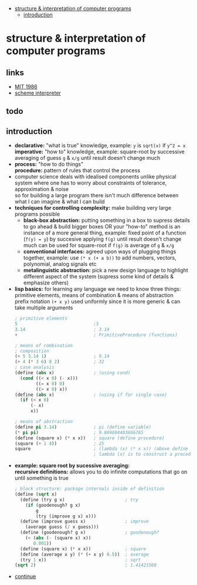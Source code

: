- [structure \& interpretation of computer programs](#structure--interpretation-of-computer-programs)
  - [introduction](#introduction)

# structure & interpretation of computer programs

## links  <!-- omit from toc -->
- [MIT 1986](https://www.youtube.com/playlist?list=PLE18841CABEA24090)
- [scheme interpreter](https://inst.eecs.berkeley.edu/~cs61a/fa14/assets/interpreter/scheme.html)

## todo  <!-- omit from toc -->

## introduction
- **declarative:** "what is true" knowledge, example: `y` is `sqrt(x)` if `y^2 = x`  
**imperative:** "how to" knowledge, example: square-root by successive averaging of guess `g` & `x/g` until result doesn't change much
- **process:** "how to do things"  
**procedure:** pattern of rules that control the process
- computer science deals with idealised components unlike physical system where one has to worry about constraints of tolerance, approximation & noise  
so for building a large program there isn't much difference between what I can imagine & what I can build
- **techniques for controlling complexity:** make building very large programs possible
  - **black-box abstraction:** putting something in a box to supress details to go ahead & build bigger boxes OR your "how-to" method is an instance of a more general thing, example: fixed point of a function (`f(y) = y`) by succesive applying `f(g)` until result doesn't change much can be used for square-root if `f(g)` is average of `g` & `x/g`
  - **conventional interfaces:** agreed upon ways of plugging things together, example: use `(* x (+ a b))` to add numbers, vectors, polynomial, analog signals etc
  - **metalinguistic abstraction:** pick a new design language to highlight different aspect of the system (supress some kind of details & emphasize others)
- **lisp basics:** for learning any language we need to know three things: primitive elements, means of combination & means of abstraction  
prefix notation `(+ x y)` used uniformly since it is more generic & can take multiple arguments
  ```lisp
  ; primitive elements
  5                             ;5
  3.14                          ; 3.14
  +                             ; PrimitiveProcedure (functions)

  ; means of combination
  ; composition
  (+ 5 3.14 1)                  ; 9.14
  (+ 4 (* 3 6) 8 2)             ; 32
  ; case analysis
  (define (abs x)               ; (using cond)
    (cond ((< x 0) (- x)))
          ((= x 0) 0)
          ((> x 0) x))
  (define (abs x)               ; (using if for single case)
    (if (< x 0)
        (- x)
        x))

  ; means of abstraction
  (define pi 3.14)              ; pi (define variable)
  (* pi pi)                     ; 9.869604403666765
  (define (square x) (* x x))   ; square (define procedure)
  (square (+ 1 4))              ; 25
  square                        ; (lambda (x) (* x x)) (above define is syntactic sugar for this)
                                ; lambda (x) is to construct a procedure with argument x
  ```
- **example: square root by sucessive averaging:**  
**recursive definitions:** allows you to do infinite computations that go on until something is true
  ```lisp
  ; block structure: package internals inside of definition
  (define (sqrt x)
    (define (try g x)                       ; try
      (if (goodenough? g x)
          g
          (try (improve g x) x)))
    (define (improve guess x)               ; improve
      (average guess (/ x guess)))
    (define (goodenough? g x)               ; goodenough?
      (< (abs (- (square x) x))
         0.001))
    (define (square x) (* x x))             ; square
    (define (average x y) (* (+ x y) 0.5))  ; average
    (try 1 x))                              ; sqrt
  (sqrt 2)                                  ; 1.41421568
  ```
- [continue](https://youtu.be/V_7mmwpgJHU?list=PLE18841CABEA24090&t=1)